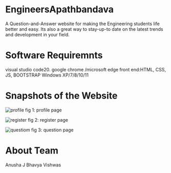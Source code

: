 # EngineersApathbandava
A Question-and-Answer website for making the Engineering students life better and easy.
Its also a great way to stay-up-to date on the latest trends and development in your field.


# Software Requiremnts
  visual studio code20.
  google chrome /microsoft edge
  front end:HTML, CSS, JS, BOOTSTRAP
  Windows XP/7/8/10/11
  
  
# Snapshots of the Website

![profile](https://user-images.githubusercontent.com/96217754/165102688-6db5b6dc-f89d-42ee-b539-5fc1d8261e6b.png)
fig 1: profile page



![register](https://user-images.githubusercontent.com/96217754/165102939-1244fa3f-bbe7-4764-afea-685cdd6e84c7.png)
fig 2: register page



![questiom](https://user-images.githubusercontent.com/96217754/165103006-583f3145-e255-4e70-b279-913c41bec39a.png)
fig 3: question page


# About Team
Anusha J
Bhavya
Vishwas 
